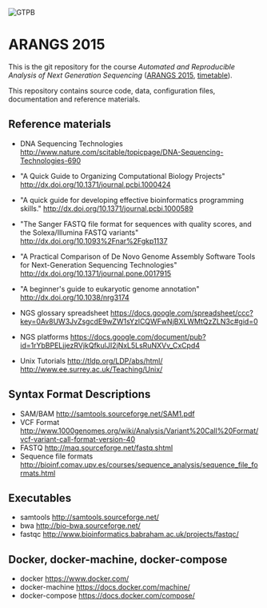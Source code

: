 ![GTPB](http://gtpb.igc.gulbenkian.pt/bicourses/images/GTPB2015logo.png "GTPB")

# ARANGS 2015

This is the git repository for the course
*Automated and Reproducible Analysis of Next Generation Sequencing*
([ARANGS 2015](http://gtpb.igc.gulbenkian.pt/bicourses/ARANGS15),
[timetable](http://gtpb.igc.gulbenkian.pt/bicourses/ARANGS15/timetable.html)).

This repository contains source code, data, configuration files, documentation and
reference materials.

## Reference materials

* DNA Sequencing Technologies
http://www.nature.com/scitable/topicpage/DNA-Sequencing-Technologies-690

* "A Quick Guide to Organizing Computational Biology Projects"
http://dx.doi.org/10.1371/journal.pcbi.1000424

* "A quick guide for developing effective bioinformatics programming skills."
http://dx.doi.org/10.1371/journal.pcbi.1000589

* "The Sanger FASTQ file format for sequences with quality scores, and the Solexa/Illumina FASTQ variants"
http://dx.doi.org/10.1093%2Fnar%2Fgkp1137

* "A Practical Comparison of De Novo Genome Assembly Software Tools for Next-Generation Sequencing Technologies"
http://dx.doi.org/10.1371/journal.pone.0017915

* "A beginner's guide to eukaryotic genome annotation"
http://dx.doi.org/10.1038/nrg3174

* NGS glossary spreadsheet
https://docs.google.com/spreadsheet/ccc?key=0Av8UW3JvZsgcdE9wZW1sYzlCQWFwNjBXLWMtQzZLN3c#gid=0

* NGS platforms
https://docs.google.com/document/pub?id=1rYbBPELjjezRVjkQfkulJI2jNxL5LsRuNXVv_CxCpd4

* Unix Tutorials
http://tldp.org/LDP/abs/html/
http://www.ee.surrey.ac.uk/Teaching/Unix/

## Syntax Format Descriptions

* SAM/BAM http://samtools.sourceforge.net/SAM1.pdf
* VCF Format http://www.1000genomes.org/wiki/Analysis/Variant%20Call%20Format/vcf-variant-call-format-version-40
* FASTQ http://maq.sourceforge.net/fastq.shtml
* Sequence file formats http://bioinf.comav.upv.es/courses/sequence_analysis/sequence_file_formats.html

## Executables

* samtools http://samtools.sourceforge.net/
* bwa http://bio-bwa.sourceforge.net/
* fastqc http://www.bioinformatics.babraham.ac.uk/projects/fastqc/

## Docker, docker-machine, docker-compose

* docker https://www.docker.com/
* docker-machine https://docs.docker.com/machine/
* docker-compose https://docs.docker.com/compose/

